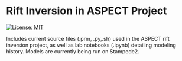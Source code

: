 # Rift Inversion in ASPECT Project

[![License: MIT](https://img.shields.io/badge/License-MIT-yellow.svg)](https://opensource.org/licenses/MIT)

Includes current source files (.prm, .py,.sh) used in the ASPECT rift inversion project, as well as lab notebooks (.ipynb) detailing modeling history. Models are currently being run on Stampede2. 



